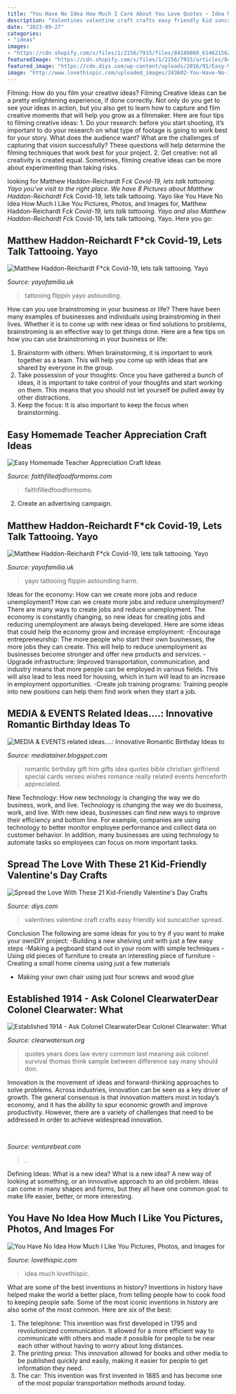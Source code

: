 ```yaml
---
title: "You Have No Idea How Much I Care About You Love Quotes ~ Idea Much Lovethispic"
description: "Valentines valentine craft crafts easy friendly kid suncatcher spread"
date: "2023-09-27"
categories:
- "ideas"
images:
- "https://cdn.shopify.com/s/files/1/2156/7915/files/84189860_614621562434498_3069345197801340928_n_large.jpg?v=1586010827"
featuredImage: "https://cdn.shopify.com/s/files/1/2156/7915/articles/84446452_2524243211187043_8551751735738105856_n_1200x1200.jpg?v=1586011208"
featured_image: "https://cdn.diys.com/wp-content/uploads/2016/01/Easy-Valentines-Day-Craft-For-Kids-Pinterest.jpg"
image: "http://www.lovethispic.com/uploaded_images/243602-You-Have-No-Idea-How-Much-I-Like-You.jpg"
---
```



Filming: How do you film your creative ideas?
Filming Creative Ideas can be a pretty enlightening experience, if done correctly. Not only do you get to see your ideas in action, but you also get to learn how to capture and film creative moments that will help you grow as a filmmaker. Here are four tips to filming creative ideas: 1. Do your research: before you start shooting, it’s important to do your research on what type of footage is going to work best for your story. What does the audience want? What are the challenges of capturing that vision successfully? These questions will help determine the filming techniques that work best for your project. 2. Get creative: not all creativity is created equal. Sometimes, filming creative ideas can be more about experimenting than taking risks.

	

		
looking for Matthew Haddon-Reichardt F*ck Covid-19, lets talk tattooing. Yayo you've visit to the right place. We have 8 Pictures about Matthew Haddon-Reichardt F*ck Covid-19, lets talk tattooing. Yayo like You Have No Idea How Much I Like You Pictures, Photos, and Images for, Matthew Haddon-Reichardt F*ck Covid-19, lets talk tattooing. Yayo and also Matthew Haddon-Reichardt F*ck Covid-19, lets talk tattooing. Yayo. Here you go:
		
    
## Matthew Haddon-Reichardt F*ck Covid-19, Lets Talk Tattooing. Yayo

<img loading=lazy src="https://cdn.shopify.com/s/files/1/2156/7915/files/84189860_614621562434498_3069345197801340928_n_large.jpg?v=1586010827" onerror="this.onerror=null;this.src='https://tse4.mm.bing.net/th?id=OIP.AINqXPHQofXXJQA4jpV4owAAAA&amp;pid=15.1';" alt="Matthew Haddon-Reichardt F*ck Covid-19, lets talk tattooing. Yayo">

_Source: yayofamilia.uk_

>tattooing flippin yayo astounding. 

	

How can you use brainstroming in your business or life?
There have been many examples of businesses and individuals using brainstroming in their lives. Whether it is to come up with new ideas or find solutions to problems, brainstroming is an effective way to get things done. Here are a few tips on how you can use brainstroming in your business or life: 
1. Brainstorm with others: When brainstorming, it is important to work together as a team. This will help you come up with ideas that are shared by everyone in the group. 
2. Take possession of your thoughts: Once you have gathered a bunch of ideas, it is important to take control of your thoughts and start working on them. This means that you should not let yourself be pulled away by other distractions. 
3. Keep the focus: It is also important to keep the focus when brainstorming.

    
## Easy Homemade Teacher Appreciation Craft Ideas

<img loading=lazy src="https://www.faithfilledfoodformoms.com/wp-content/uploads/Easy-Homemade-Teacher-Appreciation-Craft-Ideas.jpg" onerror="this.onerror=null;this.src='https://tse1.mm.bing.net/th?id=OIP.J3_lgmhlPWZR9pOhnbkwFAHaLH&amp;pid=15.1';" alt="Easy Homemade Teacher Appreciation Craft Ideas">

_Source: faithfilledfoodformoms.com_

>faithfilledfoodformoms. 

	

2. Create an advertising campaign.

    
## Matthew Haddon-Reichardt F*ck Covid-19, Lets Talk Tattooing. Yayo

<img loading=lazy src="https://cdn.shopify.com/s/files/1/2156/7915/articles/84446452_2524243211187043_8551751735738105856_n_1200x1200.jpg?v=1586011208" onerror="this.onerror=null;this.src='https://tse4.mm.bing.net/th?id=OIP.QtkL83154x40plIeVrP7YQHaHa&amp;pid=15.1';" alt="Matthew Haddon-Reichardt F*ck Covid-19, lets talk tattooing. Yayo">

_Source: yayofamilia.uk_

>yayo tattooing flippin astounding harm. 

	

Ideas for the economy: How can we create more jobs and reduce unemployment?
How can we create more jobs and reduce unemployment?
There are many ways to create jobs and reduce unemployment. The economy is constantly changing, so new ideas for creating jobs and reducing unemployment are always being developed. Here are some ideas that could help the economy grow and increase employment: 
-Encourage entrepreneurship: The more people who start their own businesses, the more jobs they can create. This will help to reduce unemployment as businesses become stronger and offer new products and services. 
-Upgrade infrastructure: Improved transportation, communication, and industry means that more people can be employed in various fields. This will also lead to less need for housing, which in turn will lead to an increase in employment opportunities. 
-Create job training programs: Training people into new positions can help them find work when they start a job.

    
## MEDIA &amp; EVENTS Related Ideas....: Innovative Romantic Birthday Ideas To

<img loading=lazy src="http://4.bp.blogspot.com/-Dnjzt9s3EbM/Te8_TFyhg0I/AAAAAAAAABA/Mrexohlufxs/s1600/Romantic-Birthday-Gifts-and-Remarkable.jpg" onerror="this.onerror=null;this.src='https://tse3.mm.bing.net/th?id=OIP.gxtvPh66efEmASz8qxgQiAHaFj&amp;pid=15.1';" alt="MEDIA &amp; EVENTS related ideas....: Innovative Romantic Birthday Ideas to">

_Source: mediatainer.blogspot.com_

>romantic birthday gift him gifts idea quotes bible christian girlfriend special cards verses wishes romance really related events henceforth appreciated. 

	

New Technology: How new technology is changing the way we do business, work, and live.
Technology is changing the way we do business, work, and live. With new ideas, businesses can find new ways to improve their efficiency and bottom line. For example, companies are using technology to better monitor employee performance and collect data on customer behavior. In addition, many businesses are using technology to automate tasks so employees can focus on more important tasks.

    
## Spread The Love With These 21 Kid-Friendly Valentine&#039;s Day Crafts

<img loading=lazy src="https://cdn.diys.com/wp-content/uploads/2016/01/Easy-Valentines-Day-Craft-For-Kids-Pinterest.jpg" onerror="this.onerror=null;this.src='https://tse3.mm.bing.net/th?id=OIP.eM8fgzy37OUEF0EVP8oyaQHaK9&amp;pid=15.1';" alt="Spread the Love With These 21 Kid-Friendly Valentine&#039;s Day Crafts">

_Source: diys.com_

>valentines valentine craft crafts easy friendly kid suncatcher spread. 

	

Conclusion
The following are some ideas for you to try if you want to make your ownDIY project: 
-Building a new shelving unit with just a few easy steps 
-Making a pegboard stand out in your room with simple techniques 
-Using old pieces of furniture to create an interesting piece of furniture 
-Creating a small home cinema using just a few materials 
- Making your own chair using just four screws and wood glue

    
## Established 1914 - ﻿Ask Colonel ClearwaterDear Colonel Clearwater: What

<img loading=lazy src="http://clearwatersun.org/yahoo_site_admin/assets/images/col_cw_from_equinox_issue.98192504_std.png" onerror="this.onerror=null;this.src='https://tse2.mm.bing.net/th?id=OIP.UVUSZrs7f8DVfAAK3ts4rgHaLa&amp;pid=15.1';" alt="Established 1914 - ﻿Ask Colonel ClearwaterDear Colonel Clearwater: What">

_Source: clearwatersun.org_

>quotes years does law every common last meaning ask colonel survival thomas think sample between difference say many should don. 

	

Innovation is the movement of ideas and forward-thinking approaches to solve problems. Across industries, innovation can be seen as a key driver of growth. The general consensus is that innovation matters most in today’s economy, and it has the ability to spur economic growth and improve productivity. However, there are a variety of challenges that need to be addressed in order to achieve widespread innovation.

    
## 

<img loading=lazy src="https://venturebeat.com/wp-content/uploads/2020/05/hp-spring-5.jpg" onerror="this.onerror=null;this.src='https://tse2.mm.bing.net/th?id=OIP.fXSXyjRlr5jTrM8LdxvxWQHaFj&amp;pid=15.1';" alt="">

_Source: venturebeat.com_

>. 

	

Defining Ideas: What is a new idea?
What is a new idea? A new way of looking at something, or an innovative approach to an old problem. Ideas can come in many shapes and forms, but they all have one common goal: to make life easier, better, or more interesting.

    
## You Have No Idea How Much I Like You Pictures, Photos, And Images For

<img loading=lazy src="http://www.lovethispic.com/uploaded_images/243602-You-Have-No-Idea-How-Much-I-Like-You.jpg" onerror="this.onerror=null;this.src='https://tse2.mm.bing.net/th?id=OIP.9OGXv-sTEWC82mqoHf82UgHaHa&amp;pid=15.1';" alt="You Have No Idea How Much I Like You Pictures, Photos, and Images for">

_Source: lovethispic.com_

>idea much lovethispic. 

	

What are some of the best inventions in history?
Inventions in history have helped make the world a better place, from telling people how to cook food to keeping people safe. Some of the most iconic inventions in history are also some of the most common. Here are six of the best: 
1. The telephone: This invention was first developed in 1795 and revolutionized communication. It allowed for a more efficient way to communicate with others and made it possible for people to be near each other without having to worry about long distances. 
2. The printing press: This innovation allowed for books and other media to be published quickly and easily, making it easier for people to get information they need. 
3. The car: This invention was first invented in 1885 and has become one of the most popular transportation methods around today.


